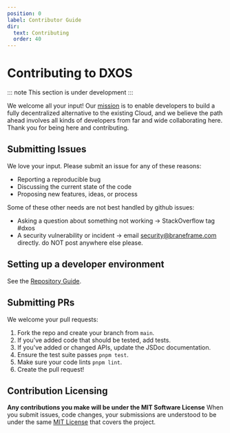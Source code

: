 ```yaml
---
position: 0
label: Contributor Guide
dir:
  text: Contributing
  order: 40
---
```


# Contributing to DXOS

::: note
This section is under development
:::

We welcome all your input! Our [mission](https://docs.dxos.org/guide/why) is to enable developers to build a fully decentralized alternative to the existing Cloud, and we believe the path ahead involves all kinds of developers from far and wide collaborating here. Thank you for being here and contributing.

## Submitting Issues

We love your input. Please submit an issue for any of these reasons:

*   Reporting a reproducible bug
*   Discussing the current state of the code
*   Proposing new features, ideas, or process

Some of these other needs are not best handled by github issues:

*   Asking a question about something not working -> StackOverflow tag #dxos
*   A security vulnerability or incident -> email security@braneframe.com directly. do NOT post anywhere else please.

## Setting up a developer environment

See the [Repository Guide](https://github.com/dxos/dxos/tree/main/REPOSITORY_GUIDE.md).

## Submitting PRs

We welcome your pull requests:

1.  Fork the repo and create your branch from `main`.
2.  If you've added code that should be tested, add tests.
3.  If you've added or changed APIs, update the JSDoc documentation.
4.  Ensure the test suite passes `pnpm test`.
5.  Make sure your code lints `pnpm lint`.
6.  Create the pull request!

## Contribution Licensing

**Any contributions you make will be under the MIT Software License**
When you submit issues, code changes, your submissions are understood to be under the same [MIT License](https://github.com/dxos/dxos/tree/main/LICENSE) that covers the project.
